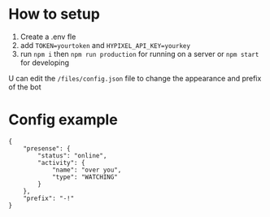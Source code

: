 # How to setup

1. Create a .env fle
2. add `TOKEN=yourtoken` and `HYPIXEL_API_KEY=yourkey`
3. run `npm i` then `npm run production` for running on a server or `npm start` for developing

U can edit the `/files/config.json` file to change the appearance and prefix of the bot

# Config example
```
{
    "presense": {
        "status": "online",
        "activity": {
            "name": "over you",
            "type": "WATCHING"
        }
    },
    "prefix": "-!"
}
```